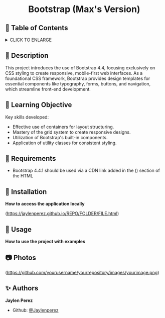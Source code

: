 # <p align="center">Bootstrap (Max's Version)</p>

## :bookmark: Table of Contents
<details>
        <summary>
        CLICK TO ENLARGE
        </summary>
        :memo: <a href="#description">Description</a>
        <br>
        :school: <a href="#learning objective">Learning Objective</a>
        <br>
        :floppy_disk: <a href="#requirements">Requirements</a>
        <br>
        :wrench: <a href="#installation">Installation</a>
        <br>
        :calling: <a href="#usage">Usage</a>
        <br>
        :camera: <a href="#pictures">Pictures</a>
        <br>
        :sparkles: <a href="#authors">Authors</a>
</details>

## :memo: <span id="description">Description</span>
This project introduces the use of Bootstrap 4.4, focusing exclusively on CSS styling to create responsive, mobile-first web interfaces. As a foundational CSS framework, Bootstrap provides design templates for essential components like typography, forms, buttons, and navigation, which streamline front-end development.
## :school: <span id="learning objective">Learning Objective</span>

Key skills developed:

* Effective use of containers for layout structuring.
* Mastery of the grid system to create responsive designs.
* Utilization of Bootstrap's built-in components.
* Application of utility classes for consistent styling.
## :floppy_disk: <span id="requirements">Requirements</span>

* Bootstrap 4.4.1 should be used via a CDN link added in the (<head>) section of the HTML

## :wrench: <span id="installation">Installation</span>

**How to access the application locally**

(https://jaylenperez.github.io/REPO/FOLDER/FILE.html)

## :calling: <spam id="usage">Usage</span>

**How to use the project with examples**

## :camera: <span id="photos">Photos</span>

(https://github.com/yourusername/yourrepository/images/yourimage.png)

## :sparkles: <span id="authors">Authors</span>

**Jaylen Perez**
- Github: [@Jaylenperez](https://github.com/Jaylenperez)